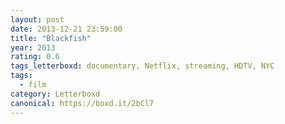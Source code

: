```yaml
---
layout: post 
date: 2013-12-21 23:59:00
title: "Blackfish"
year: 2013
rating: 0.6
tags_letterboxd: documentary, Netflix, streaming, HDTV, NYC
tags:
  - film
category: Letterboxd
canonical: https://boxd.it/2bCl7
---
```

